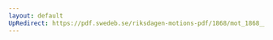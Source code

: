 ```yaml
---
layout: default
UpRedirect: https://pdf.swedeb.se/riksdagen-motions-pdf/1868/mot_1868__ak__00230/mot_1868__ak__00230_002.pdf
---
```

